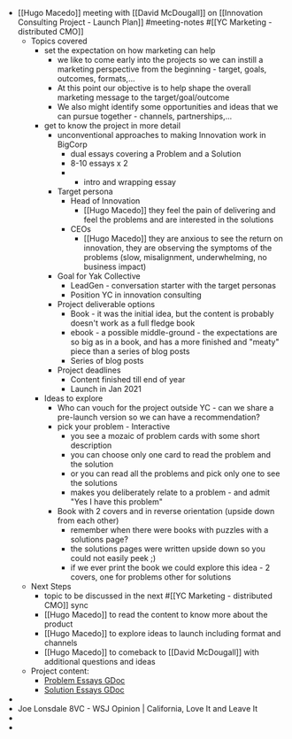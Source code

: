 - [[Hugo Macedo]] meeting with [[David McDougall]] on [[Innovation Consulting Project - Launch Plan]] #meeting-notes #[[YC Marketing - distributed CMO]]
    - Topics covered
        - set the expectation on how marketing can help
            - we like to come early into the projects so we can instill a marketing perspective from the beginning - target, goals, outcomes, formats,...
            - At this point our objective is to help shape the overall marketing message to the target/goal/outcome 
            - We also might identify some opportunities and ideas that we can pursue together - channels, partnerships,...
        - get to know the project in more detail
            - unconventional approaches to making Innovation work in BigCorp
                - dual essays covering a Problem and a Solution
                - 8-10 essays x 2 
                - + intro and wrapping essay
            - Target persona 
                - Head of Innovation
                    - [[Hugo Macedo]]  they feel the pain of delivering and feel the problems and are interested in the solutions
                - CEOs
                    - [[Hugo Macedo]]  they are anxious to see the return on innovation, they are observing the symptoms of the problems (slow, misalignment, underwhelming, no business impact)
            - Goal for Yak Collective 
                - LeadGen - conversation starter with the target personas
                - Position YC in innovation consulting
            - Project deliverable options
                - Book - it was the initial idea, but the content is probably doesn't work as a full fledge book
                - ebook - a possible middle-ground - the expectations are so big as in a book,  and has a more finished and "meaty" piece than a series of blog posts
                - Series of blog posts
            - Project deadlines
                - Content finished till end of year
                - Launch in Jan 2021
        - Ideas to explore
            - Who can vouch for the project outside YC - can we share a pre-launch version so we can have a recommendation?
            - pick your problem - Interactive 
                - you see a mozaic of problem cards with some short description 
                - you can choose only one card to read the problem and the solution
                - or you can read all the problems and pick only one to see the solutions
                - makes you deliberately relate to a problem - and admit "Yes I have this problem"
            - Book with 2 covers and in reverse orientation (upside down from each other)
                - remember when there were books with puzzles with a solutions page?
                - the solutions pages were written upside down so you could not easily peek ;) 
                - if we ever print the book we could explore this idea - 2 covers, one for problems other for solutions
    - Next Steps
        - topic to be discussed in the next #[[YC Marketing - distributed CMO]] sync
        - [[Hugo Macedo]] to read the content to know more about the product
        - [[Hugo Macedo]] to explore ideas to launch including format and channels
        - [[Hugo Macedo]] to comeback to [[David McDougall]] with additional questions and ideas
    - Project content:
        - [Problem Essays GDoc](https://docs.google.com/document/d/1HtM1xP17PyqpLNxKWWMN5V6ixVGZaNAC-hn-ekVJbNk/)
        - [Solution Essays GDoc](https://docs.google.com/document/d/1P63zQhOpJqZjC3L0gRo4v-WWtI2hfFGf6CpE7RnaYPU/)
- 
- Joe Lonsdale 8VC - WSJ Opinion | California, Love It and Leave It 
- 
- 
